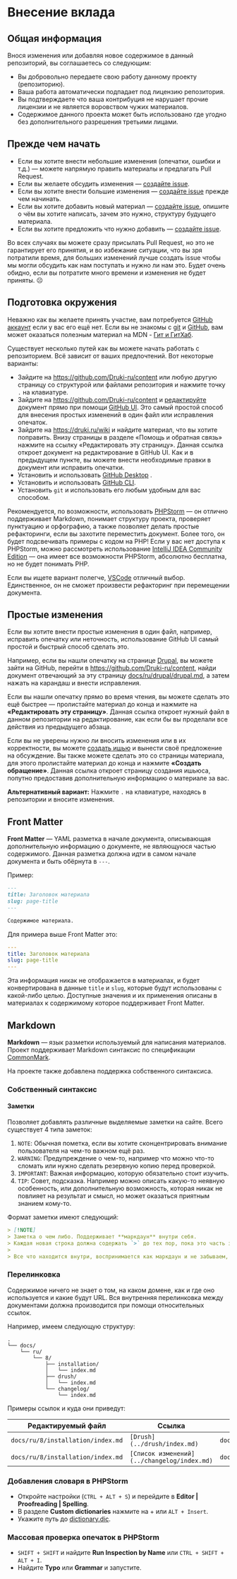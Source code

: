 # Внесение вклада

## Общая информация

Внося изменения или добавляя новое содержимое в данный репозиторий, вы соглашаетесь со следующим:

* Вы добровольно передаете свою работу данному проекту (репозиторию).
* Ваша работа автоматически подпадает под лицензию репозитория.
* Вы подтверждаете что ваша контрибуция не нарушает прочие лицензии и не является воровством чужих материалов.
* Содержимое данного проекта может быть использовано где угодно без дополнительного разрешения третьими лицами.

## Прежде чем начать

* Если вы хотите внести небольшие изменения (опечатки, ошибки и т.д.) — можете напрямую править материалы и предлагать Pull Request.
* Если вы желаете обсудить изменения — [создайте issue](https://github.com/Druki-ru/content/issues/new).
* Если вы хотите внести большие изменения — [создайте issue](https://github.com/Druki-ru/content/issues/new) прежде чем начинать.
* Если вы хотите добавить новый материал — [создайте issue](https://github.com/Druki-ru/content/issues/new), опишите о чём вы хотите написать, зачем это нужно, структуру будущего материала.
* Если вы хотите предложить что нужно добавить — [создайте issue](https://github.com/Druki-ru/content/issues/new).

Во всех случаях вы можете сразу присылать Pull Request, но это не гарантирует его принятия, и во избежание ситуации, что вы зря потратили время, для больших изменений лучше создать issue чтобы мы могли обсудить как нам поступать и нужно ли нам это. Будет очень обидно, если вы потратите много времени и изменения не будет приняты. ☹️

## Подготовка окружения

Неважно как вы желаете принять участие, вам потребуется [GitHub аккаунт](https://github.com/join) если у вас его ещё
нет. Если вы не знакомы с [git](https://git-scm.com/) и [GitHub](https://github.com/), вам может оказаться полезным
материал на MDN - [Гит и ГитХаб](https://developer.mozilla.org/ru/docs/Learn/Tools_and_testing/GitHub).

Существует несколько путей как вы можете начать работать с репозиторием. Всё зависит от ваших предпочтений. Вот
некоторые варианты:

* Зайдите на https://github.com/Druki-ru/content или любую другую страницу со структурой или файлами репозитория и
  нажмите точку `.` на клавиатуре.
* Зайдите на https://github.com/Druki-ru/content
  и [редактируйте](https://docs.github.com/en/github/managing-files-in-a-repository/editing-files-in-another-users-repository)
  документ прямо при
  помощи [GitHub UI](https://docs.github.com/en/github/managing-files-in-a-repository/managing-files-on-github). Это
  самый простой способ для внесения простых изменений в один файл или исправления опечаток.
* Зайдите на https://druki.ru/wiki и найдите материал, что вы хотите поправить. Внизу страницы в разделе «Помощь и
  обратная связь» нажмите на ссылку «Редактировать эту страницу». Данная ссылка откроет документ на редактирование в
  GitHub UI. Как и в предыдущем пункте, вы можете внести необходимые правки в документ или исправить опечатки.
* Установить и
  использовать [GitHub Desktop](https://docs.github.com/en/free-pro-team@latest/github/getting-started-with-github/github-desktop)
  .
* Установить и использовать [GitHub CLI](https://docs.github.com/en/github/getting-started-with-github/github-cli).
* Установить `git` и использовать его любым удобным для вас способом.

Рекомендуется, по возможности, использовать [PHPStorm](https://www.jetbrains.com/ru-ru/phpstorm/) — он отлично
поддерживает Markdown, понимает структуру проекта, проверяет пунктуацию и орфографию, а также позволяет делать простые
рефакторинги, если вы захотите переместить документ. Более того, он будет подсвечивать примеры с кодом на PHP! Если у
вас нет доступа к PHPStorm, можно рассмотреть
использование [IntelliJ IDEA Community Edition](https://www.jetbrains.com/ru-ru/idea/) — она имеет все возможности
PHPStorm, абсолютно бесплатна, но не будет понимать PHP.

Если вы ищете вариант полегче, [VSCode](https://code.visualstudio.com/) отличный выбор. Единственное, он не сможет
произвести рефакторинг при перемещении документа.

## Простые изменения

Если вы хотите внести простые изменения в один файл, например, исправить опечатку или неточность, использование GitHub
UI самый простой и быстрый способ сделать это.

Например, если вы нашли опечатку на странице [Drupal](https://druki.ru/wiki/drupal), вы можете зайти на GitHub, перейти
в https://github.com/Druki-ru/content, найди документ отвечающий за эту
страницу [docs/ru/drupal/drupal.md](https://github.com/Druki-ru/content/blob/master/docs/ru/drupal/drupal.md), а затем
нажать на карандаш и внести исправления.

Если вы нашли опечатку прямо во время чтения, вы можете сделать это ещё быстрее — пролистайте материал до конца и
нажмите на **«Редактировать эту страницу»**. Данная ссылка откроет нужный файл в данном репозитории на редактирование,
как если бы вы проделали все действия из предыдущего абзаца.

Если вы не уверены нужно ли вносить изменения или в их корректности, вы можете [создать ишью](https://github.com/Druki-ru/content/issues/new) и вынести своё предложение на обсуждение. Вы также
можете сделать это со страницы материала, для этого пролистайте материал до конца и нажмите **«Создать обращение»**.
Данная ссылка откроет страницу создания ишьюса, попутно предоставив дополнительную информацию о материале за вас.

**Альтернативный вариант:** Нажмите `.` на клавиатуре, находясь в репозитории и вносите изменения.

## Front Matter

**Front Matter** — YAML разметка в начале документа, описывающая дополнительную информацию о документе, не являющуюся
частью содержимого. Данная разметка должна идти в самом начале документа и быть обёрнута в `---`.

Пример:

```markdown
---
title: Заголовок материала
slug: page-title
---

Содержимое материала.
```

Для примера выше Front Matter это:

```yaml
---
title: Заголовок материала
slug: page-title
---
```

Эта информация никак не отображается в материалах, и будет конвертирована в данные `title` и `slug`, которые будут
использованы с какой-либо целью. Доступные значения и их применения описаны в материалах к содержимому которое
поддерживает Front Matter.

## Markdown

**Markdown** — язык разметки используемый для написания материалов. Проект поддерживает Markdown синтаксис по
спецификации [CommonMark](https://commonmark.org/).

На проекте также добавлена поддержка собственного синтаксиса.

### Собственный синтаксис

#### Заметки

Позволяет добавлять различные выделяемые заметки на сайте. Всего существует 4 типа заметок:

1. `NOTE`: Обычная пометка, если вы хотите сконцентрировать внимание пользователя на чем-то важном ещё раз.
1. `WARNING`: Предупреждение о чем-то, например что можно что-то сломать или нужно сделать резервную копию перед
   проверкой.
1. `IMPORTANT`: Важная информацию, которую обязательно стоит изучить.
1. `TIP`: Совет, подсказка. Например можно описать какую-то неявную особенность, или дополнительную возможность, которая
   никак не повлияет на результат и смысл, но может оказаться приятным знанием кому-то.

Формат заметки имеют следующий:

```markdown
> [!NOTE]
> Заметка о чем либо. Поддерживает **маркдаун** внутри себя.
> Каждая новая строка должна содержать `>` до тех пор, пока это часть заметки.
>
> Все что находится внутри, воспринимается как маркдаун и не забываем, что параграфы отделяются пустой строкой. Две строки выше будут с `<br/>` переносом, а текущая, отдельным параграфом.
```

### Перелинковка

Содержимое ничего не знает о том, на каком домене, как и где оно используется и какие будут URL. Вся внутренняя
перелинковка между документами должна производится при помощи относительных ссылок.

Например, имеем следующую структуру:

```
.
└── docs/
    └── ru/
        └── 8/
            ├── installation/
            │   └── index.md
            ├── drush/
            │   └── index.md
            └── changelog/
                └── index.md
```

Примеры ссылок и куда они приведут:

| Редактируемый файл                 | Ссылка                                       | Куда приведет |
|------------------------------------|----------------------------------------------|---------------|
| `docs/ru/8/installation/index.md`        | `[Drush](../drush/index.md)`                          | `docs/ru/8/drush/index.md` |
| `docs/ru/8/installation/index.md`        | `[Список изменений](../changelog/index.md)` | `docs/ru/8/changelog/index.md` |

### Добавления словаря в PHPStorm

- Откройте настройки (`CTRL + ALT + S`) и перейдите в **Editor | Proofreading | Spelling**.
- В разделе **Custom dictionaries** нажмите на + или `ALT + Insert`.
- Укажите путь до [dictionary.dic](dictionary.dic).

### Массовая проверка опечаток в PHPStorm

- `SHIFT + SHIFT` и найдите **Run Inspection by Name** или `CTRL + SHIFT + ALT + I`.
- Найдите **Typo** или **Grammar** и запустите.